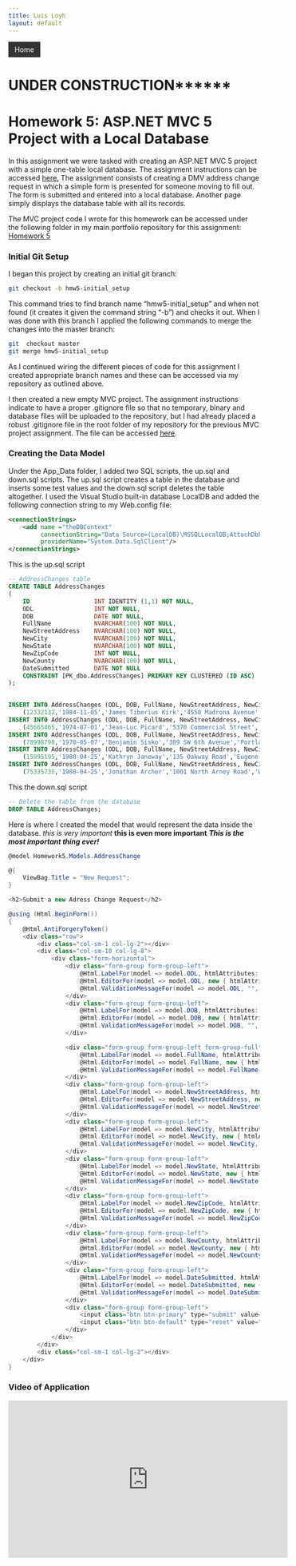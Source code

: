 ```yaml
---
title: Luis Loyh
layout: default
---
```


<div style="overflow: hidden; background-color: #333; color: white; width: 50px; padding: 0.5em; text-align: center" onclick="window.location='https://lloyh.github.io/home';">Home</div>

# **********UNDER CONSTRUCTION****************
# Homework 5: ASP.NET MVC 5 Project with a Local Database

In this assignment we were tasked with creating an ASP.NET MVC 5 project with a simple one-table local database. The assignment instructions can be accessed [here.](http://www.wou.edu/~morses/classes/cs46x/assignments/HW5.html) The assignment consists of creating a DMV address change request in which a simple form is presented for someone moving to fill out. The form is submitted and entered into a local database. Another page simply displays the database table with all its records.

The MVC project code I wrote for this homework can be accessed under the following folder in my main portfolio repository for this assignment: [Homework 5]( https://github.com/lloyh/lloyh.github.io/tree/master/CS460/HW5)

### Initial Git Setup

I began this project by creating an initial git branch:

```bash
git checkout -b hmw5-initial_setup
```

This command tries to find branch name “hmw5-initial_setup” and when not found (it creates it given the command string “-b”) and checks it out.
When I was done with this branch I applied the following commands to merge the changes into the master branch:

```bash
git  checkout master
git merge hmw5-initial_setup
```

As I continued wiring the different pieces of code for this assignment I created appropriate branch names and these can be accessed via my repository as outlined above.

I then created a new empty MVC project. The assignment instructions indicate to have a proper .gitignore file so that no temporary, binary and database files will be uploaded to the repository, but I had already placed a robust .gitignore file in the root folder of my repository for the previous MVC project assignment. The file can be accessed [here]( https://github.com/lloyh/lloyh.github.io/blob/master/.gitignore).

### Creating the Data Model

Under the App_Data folder, I added two SQL scripts, the up.sql and down.sql scripts. The up.sql script creates a table in the database and inserts some test values and the down.sql script deletes the table altogether. I used the Visual Studio built-in database LocalDB and added the following connection string to my Web.config file:

```xml
<connectionStrings>
    <add name ="theDBContext" 
         connectionString="Data Source=(LocalDB)\MSSQLLocalDB;AttachDbFilename=C:\Users\Luis Loyh\Dropbox\School\Fall 2017\CS 460\Portfolio\CS460\HW5\Homework5\Homework5\App_Data\ChangeDatabase.mdf;Integrated Security=True"
         providerName="System.Data.SqlClient"/>
</connectionStrings>

```

This is the up.sql script
```sql
-- AddressChanges table
CREATE TABLE AddressChanges
(
	ID					INT IDENTITY (1,1) NOT NULL,
	ODL					INT NOT NULL,
	DOB					DATE NOT NULL,		
	FullName			NVARCHAR(100) NOT NULL,
	NewStreetAddress	NVARCHAR(100) NOT NULL,
	NewCity				NVARCHAR(100) NOT NULL,
	NewState			NVARCHAR(100) NOT NULL,
	NewZipCode			INT NOT NULL,
	NewCounty			NVARCHAR(100) NOT NULL,
	DateSubmitted		DATE NOT NULL
	CONSTRAINT [PK_dbo.AddressChanges] PRIMARY KEY CLUSTERED (ID ASC)
);
	

INSERT INTO AddressChanges (ODL, DOB, FullName, NewStreetAddress, NewCity, NewState, NewZipCode, NewCounty, DateSubmitted) VALUES
	(12332132,'1984-11-05','James Tiberius Kirk','4550 Madrona Avenue','Salem','Oregon',97306,'Marion','2017-05-11');
INSERT INTO AddressChanges (ODL, DOB, FullName, NewStreetAddress, NewCity, NewState, NewZipCode, NewCounty, DateSubmitted) VALUES
	(45665465,'1974-07-01','Jean-Luc Picard','5370 Commercial Street','Salem','Oregon',97303,'Marion','2017-04-20');
INSERT INTO AddressChanges (ODL, DOB, FullName, NewStreetAddress, NewCity, NewState, NewZipCode, NewCounty, DateSubmitted) VALUES
	(78998798,'1970-05-07','Benjamin Sisko','309 SW 6th Avenue','Portland','Oregon',97204,'Multnomah','2016-01-01');
INSERT INTO AddressChanges (ODL, DOB, FullName, NewStreetAddress, NewCity, NewState, NewZipCode, NewCounty, DateSubmitted) VALUES
	(15995195,'1980-04-25','Kathryn Janeway','135 Oakway Road','Eugene','Oregon',97401,'Lane','2017-02-15');
INSERT INTO AddressChanges (ODL, DOB, FullName, NewStreetAddress, NewCity, NewState, NewZipCode, NewCounty, DateSubmitted) VALUES
	(75335735,'1980-04-25','Jonathan Archer','1001 North Arney Road','Woodburn','Oregon',97071,'Marion','2017-10-15');
```

This the down.sql script
```sql
-- Delete the table from the database
DROP TABLE AddressChanges;
```





Here is where I created the model that would represent the data inside the database. *this is very important* **this is even more important** ***This is the most important thing ever!***


```csharp
@model Homework5.Models.AddressChange

@{
    ViewBag.Title = "New Request";
}

<h2>Submit a new Adress Change Request</h2>

@using (Html.BeginForm())
{
    @Html.AntiForgeryToken()
    <div class="row">
        <div class="col-sm-1 col-lg-2"></div>
        <div class="col-sm-10 col-lg-8">
            <div class="form-horizontal">
                <div class="form-group form-group-left">
                    @Html.LabelFor(model => model.ODL, htmlAttributes: new { @class = "control-label" })
                    @Html.EditorFor(model => model.ODL, new { htmlAttributes = new { @class = "form-control" } })
                    @Html.ValidationMessageFor(model => model.ODL, "", new { @class = "text-danger" })
                </div>
                <div class="form-group form-group-left">
                    @Html.LabelFor(model => model.DOB, htmlAttributes: new { @class = "control-label" })
                    @Html.EditorFor(model => model.DOB, new { htmlAttributes = new { @class = "form-control" } })
                    @Html.ValidationMessageFor(model => model.DOB, "", new { @class = "text-danger" })
                </div>

                <div class="form-group form-group-left form-group-full">
                    @Html.LabelFor(model => model.FullName, htmlAttributes: new { @class = "control-label" })
                    @Html.EditorFor(model => model.FullName, new { htmlAttributes = new { @class = "form-control" } })
                    @Html.ValidationMessageFor(model => model.FullName, "", new { @class = "text-danger" })
                </div>
                <div class="form-group form-group-left">
                    @Html.LabelFor(model => model.NewStreetAddress, htmlAttributes: new { @class = "control-label" })
                    @Html.EditorFor(model => model.NewStreetAddress, new { htmlAttributes = new { @class = "form-control" } })
                    @Html.ValidationMessageFor(model => model.NewStreetAddress, "", new { @class = "text-danger" })
                </div>
                <div class="form-group form-group-left">
                    @Html.LabelFor(model => model.NewCity, htmlAttributes: new { @class = "control-label" })
                    @Html.EditorFor(model => model.NewCity, new { htmlAttributes = new { @class = "form-control" } })
                    @Html.ValidationMessageFor(model => model.NewCity, "", new { @class = "text-danger" })
                </div>
                <div class="form-group form-group-left">
                    @Html.LabelFor(model => model.NewState, htmlAttributes: new { @class = "control-label" })
                    @Html.EditorFor(model => model.NewState, new { htmlAttributes = new { @class = "form-control" } })
                    @Html.ValidationMessageFor(model => model.NewState, "", new { @class = "text-danger" })
                </div>
                <div class="form-group form-group-left">
                    @Html.LabelFor(model => model.NewZipCode, htmlAttributes: new { @class = "control-label" })
                    @Html.EditorFor(model => model.NewZipCode, new { htmlAttributes = new { @class = "form-control" } })
                    @Html.ValidationMessageFor(model => model.NewZipCode, "", new { @class = "text-danger" })
                </div>
                <div class="form-group form-group-left">
                    @Html.LabelFor(model => model.NewCounty, htmlAttributes: new { @class = "control-label" })
                    @Html.EditorFor(model => model.NewCounty, new { htmlAttributes = new { @class = "form-control" } })
                    @Html.ValidationMessageFor(model => model.NewCounty, "", new { @class = "text-danger" })
                </div>
                <div class="form-group form-group-left">
                    @Html.LabelFor(model => model.DateSubmitted, htmlAttributes: new { @class = "control-label" })
                    @Html.EditorFor(model => model.DateSubmitted, new { htmlAttributes = new { @class = "form-control" } })
                    @Html.ValidationMessageFor(model => model.DateSubmitted, "", new { @class = "text-danger" })
                </div>
                <div class="form-group form-group-left">
                    <input class="btn btn-primary" type="submit" value="Submit" formmethod="post" />
                    <input class="btn btn-default" type="reset" value="Reset">
                </div>
            </div>
        </div>
        <div class="col-sm-1 col-lg-2"></div>
    </div>
}

```


### Video of Application
<iframe width="560" height="315" src="https://www.youtube.com/embed/yuS1zEkQh5I?rel=0&amp;controls=0&amp;showinfo=0&amp;autoplay=1&amp;loop=1&amp;playlist=yuS1zEkQh5I" frameborder="0" gesture="media" allowfullscreen></iframe>